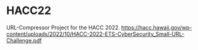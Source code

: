 # HACC22
 URL-Compressor Project for the HACC 2022. https://hacc.hawaii.gov/wp-content/uploads/2022/10/HACC-2022-ETS-CyberSecurity_Small-URL-Challenge.pdf
